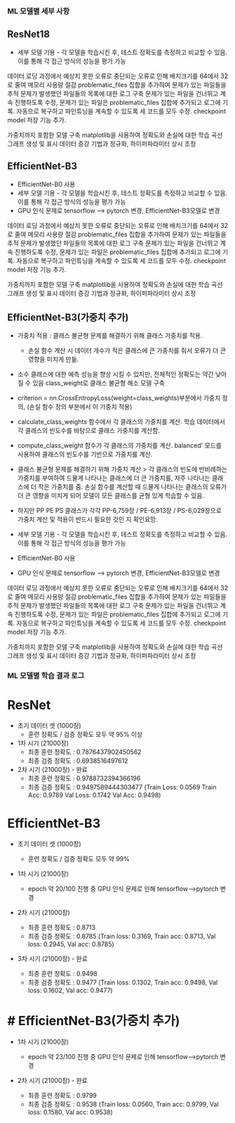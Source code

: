 ### ML 모델별 세부 사항

## ResNet18
* 세부 모델 기용 - 각 모델을 학습시킨 후, 테스트 정확도를 측정하고 비교할 수 있음. 이를 통해 각 접근 방식의 성능을 평가 가능

데이터 로딩 과정에서 예상치 못한 오류로 중단되는 오류로 인해 배치크기를 64에서 32로 줄여 메모리 사용량 절감
problematic_files 집합을 추가하여 문제가 있는 파일들을 추적
문제가 발생했던 파일들의 목록에 대한 로그 구축
문제가 있는 파일을 건너뛰고 계속 진행하도록 수정, 문제가 있는 파일은 problematic_files 집합에 추가되고 로그에 기록.
자동으로 복구하고 파인튜닝을 계속할 수 있도록 세 코드를 모두 수정.
checkpoint model 저장 기능 추가.

가중치까지 포함한 모델 구축
matplotlib을 사용하여 정확도와 손실에 대한 학습 곡선 그래프 생성 및 표시
데이터 증강 기법과 정규화, 하이퍼파라미터 상시 조정


## EfficientNet-B3
* EfficientNet-B0 사용
* 세부 모델 기용 - 각 모델을 학습시킨 후, 테스트 정확도를 측정하고 비교할 수 있음. 이를 통해 각 접근 방식의 성능을 평가 가능
* GPU 인식 문제로 tensorflow --> pytorch 변경, EfficientNet-B3모델로 변경

데이터 로딩 과정에서 예상치 못한 오류로 중단되는 오류로 인해 배치크기를 64에서 32로 줄여 메모리 사용량 절감
problematic_files 집합을 추가하여 문제가 있는 파일들을 추적
문제가 발생했던 파일들의 목록에 대한 로그 구축
문제가 있는 파일을 건너뛰고 계속 진행하도록 수정, 문제가 있는 파일은 problematic_files 집합에 추가되고 로그에 기록.
자동으로 복구하고 파인튜닝을 계속할 수 있도록 세 코드를 모두 수정.
checkpoint model 저장 기능 추가.

가중치까지 포함한 모델 구축
matplotlib을 사용하여 정확도와 손실에 대한 학습 곡선 그래프 생성 및 표시
데이터 증강 기법과 정규화, 하이퍼파라미터 상시 조정


## EfficientNet-B3(가중치 추가)
* 가중치 적용 : 클래스 불균형 문제를 해결하기 위해 클래스 가중치를 적용.
    * 손실 함수 계산 시 데이터 개수가 적은 클래스에 큰 가중치를 줘서 오류가 더 큰 영향을 미치게 만듦.
* 소수 클래스에 대한 예측 성능을 향상 시킬 수 있지만, 전체적인 정확도는 약간 낮아질 수 있음
class_weight로 클래스 불균형 해소 모델 구축
* criterion = nn.CrossEntropyLoss(weight=class_weights)부분에서 가중치 정의, (손실 함수 정의 부분에서 이 가중치 적용)
* calculate_class_weights 함수에서 각 클래스의 가중치를 계산.
  학습 데이터에서 각 클래스의 빈도수를 바탕으로 클래스 가중치를 계산함.
* compute_class_weight 함수가 각 클래스의 가중치를 계산.
  balanced' 모드를 사용하여 클래스의 빈도수를 기반으로 가중치를 계산.
* 클래스 불균형 문제를 해결하기 위해 가중치 계산 > 각 클래스의 빈도에 반비례하는 가중치를 부여하여
  드물게 나타나는 클래스에 더 큰 가중치를, 자주 나타나는 클래스에 더 작은 가중치를 줌.
  손실 함수를 계산할 때 드물게 나타나는 클래스의 오류가 더 큰 영향을 미치게 되어 모델이 모든 클래스를 균형 있게 학습할 수 있음.
* 하지만 PP PE PS 클래스가 각각 PP-6,759장 / PE-6,913장 / PS-6,029장으로 가중치 계산 및 적용이 반드시 필요한 것인 지 확인요망.


* 세부 모델 기용 - 각 모델을 학습시킨 후, 테스트 정확도를 측정하고 비교할 수 있음. 이를 통해 각 접근 방식의 성능을 평가 가능
* EfficientNet-B0 사용
* GPU 인식 문제로 tensorflow --> pytorch 변경, EfficientNet-B3모델로 변경

데이터 로딩 과정에서 예상치 못한 오류로 중단되는 오류로 인해 배치크기를 64에서 32로 줄여 메모리 사용량 절감
problematic_files 집합을 추가하여 문제가 있는 파일들을 추적
문제가 발생했던 파일들의 목록에 대한 로그 구축
문제가 있는 파일을 건너뛰고 계속 진행하도록 수정, 문제가 있는 파일은 problematic_files 집합에 추가되고 로그에 기록.
자동으로 복구하고 파인튜닝을 계속할 수 있도록 세 코드를 모두 수정.
checkpoint model 저장 기능 추가.

가중치까지 포함한 모델 구축
matplotlib을 사용하여 정확도와 손실에 대한 학습 곡선 그래프 생성 및 표시
데이터 증강 기법과 정규화, 하이퍼파라미터 상시 조정


### ML 모델별 학습 결과 로그

# ResNet

* 초기 데이터 셋 (1000장)
    * 훈련 정확도 / 검증 정확도 모두 약 95% 이상
* 1차 시기 (21000장)
    * 최종 훈련 정확도 : 0.7876437902450562
    * 최종 검증 정확도 : 0.6938516497612
* 2차 시기 (21000장) - 완료
    * 최종 훈련 정확도 : 0.9788732394366196
    * 최종 검증 정확도 : 0.9497589444303477
(Train Loss: 0.0569 Train Acc: 0.9789 Val Loss: 0.1742 Val Acc: 0.9498)

# EfficientNet-B3

* 초기 데이터 셋 (1000장)
    * 훈련 정확도 / 검증 정확도 모두 약 99%
* 1차 시기 (21000장)
    * epoch 약 20/100 진행 중 GPU 인식 문제로 인해 tensorflow-->pytorch 변경
* 2차 시기 (21000장)
    * 최종 훈련 정확도 : 0.8713
    * 최종 검증 정확도 : 0.8785
(Train loss: 0.3169, Train acc: 0.8713, Val loss: 0.2945, Val acc: 0.8785)

* 3차 시기 (21000장) - 완료
    * 최종 훈련 정확도 : 0.9498
    * 최종 검증 정확도 : 0.9477
(Train loss: 0.1302, Train acc: 0.9498, Val loss: 0.1602, Val acc: 0.9477)

# # EfficientNet-B3(가중치 추가)

* 1차 시기 (21000장)
    * epoch 약 23/100 진행 중 GPU 인식 문제로 인해 tensorflow-->pytorch 변경

* 2차 시기 (21000장) - 완료
    * 최종 훈련 정확도 : 0.9799
    * 최종 검증 정확도 : 0.9538
(Train loss: 0.0560, Train acc: 0.9799, Val loss: 0.1580, Val acc: 0.9538)

